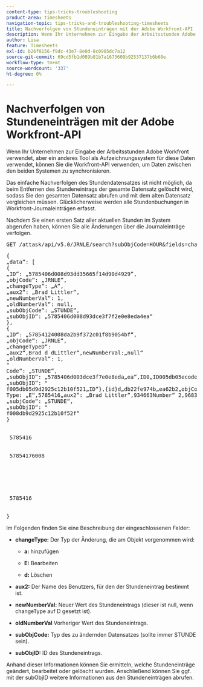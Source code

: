 ```yaml
---
content-type: tips-tricks-troubleshooting
product-area: timesheets
navigation-topic: tips-tricks-and-troubleshooting-timesheets
title: Nachverfolgen von Stundeneinträgen mit der Adobe Workfront-API
description: Wenn Ihr Unternehmen zur Eingabe der Arbeitsstunden Adobe Workfront verwendet, aber ein anderes Tool als Aufzeichnungssystem für diese Daten verwendet, können Sie die Workfront-API verwenden, um Daten zwischen den beiden Systemen zu synchronisieren.
author: Lisa
feature: Timesheets
exl-id: b26f8156-f9dc-43e7-8e0d-8c0905dc7a12
source-git-commit: 69cd5fb1d089b81b7a1673609b92537137b6b68e
workflow-type: tm+mt
source-wordcount: '337'
ht-degree: 0%

---
```


# Nachverfolgen von Stundeneinträgen mit der Adobe Workfront-API

Wenn Ihr Unternehmen zur Eingabe der Arbeitsstunden Adobe Workfront verwendet, aber ein anderes Tool als Aufzeichnungssystem für diese Daten verwendet, können Sie die Workfront-API verwenden, um Daten zwischen den beiden Systemen zu synchronisieren.

Das einfache Nachverfolgen des Stundendatensatzes ist nicht möglich, da beim Entfernen des Stundeneintrags der gesamte Datensatz gelöscht wird, sodass Sie den gesamten Datensatz abrufen und mit dem alten Datensatz vergleichen müssen. Glücklicherweise werden alle Stundenbuchungen in Workfront-Journaleinträgen erfasst.

Nachdem Sie einen ersten Satz aller aktuellen Stunden im System abgerufen haben, können Sie alle Änderungen über die Journaleinträge verfolgen.
<pre>GET /attask/api/v5.0/JRNLE/search?subObjCode=HOUR&amp;fields=changeType,aux2,newNumberVal,oldNumberVal,subObjCode,subObjID</pre><pre>{<br>„data“: [<br>{<br>„ID“: „5785406d008d93dd35665f14d90d4929“,<br>„objCode“: „JRNLE“,<br>„changeType“: „A“,<br>„aux2“: „Brad Littler“,<br>„newNumberVal“: 1,<br>„oldNumberVal“: null,<br>„subObjCode“: „STUNDE“,<br>„subObjID“: „5785406d008d93dce3f7f2e0e8eda4ea“<br>},<br>{<br>„ID“: „57854124008da2b9f372c01f8b9054bf“,<br>„objCode“: „JRNLE“,<br>„changeTypeD“:<br>„aux2“,Brad d dLittler“,newNumberVal:„null“<br>„oldNumberVal“: 1,<br>"<br>Code“: „STUNDE“,<br>„subObjID“: „5785406d003dce3f7e0e8eda„ea“,ID0„ID005db05ecode“: „JRNLE“,A00type„a05ecode„a„a„a„a„a„a„a„a„a„a„a„a„a„a„a„a„a„a„a„a„a„a„a„a„a„a„a„a „STUNDE“,<br>„subObjID“: "<br>f005db05d9d2925c12b10f521„ID“},{id}d„db22fe974b„ea62b2„objCode:„JRNLE“,<br>Type: „E“,5785416„aux2“: „Brad Littler“,934663Number“ 2,968366„oldNumberVal“: 1,<br>„subjCode“: „STUNDE“,<br>„subObjID“: "<br>f008db9d2925c12b10f52f“<br>}<br> <br> <br> 5785416 <br> <br> <br> 57854176008 <br> <br> <br> <br> <br> <br> <br> 5785416 <br> <br> <br>}</pre>Im Folgenden finden Sie eine Beschreibung der eingeschlossenen Felder:

* **changeType:** Der Typ der Änderung, die am Objekt vorgenommen wird:

   * **a:** hinzufügen

   * **E:** Bearbeiten

   * **d:** Löschen

* **aux2:** Der Name des Benutzers, für den der Stundeneintrag bestimmt ist.

* **newNumberVal:** Neuer Wert des Stundeneintrags (dieser ist null, wenn changeType auf D gesetzt ist).

* **oldNumberVal** Vorheriger Wert des Stundeneintrags.

* **subObjCode:** Typ des zu ändernden Datensatzes (sollte immer STUNDE sein).

* **subObjID:** ID des Stundeneintrags.

Anhand dieser Informationen können Sie ermitteln, welche Stundeneinträge geändert, bearbeitet oder gelöscht wurden. Anschließend können Sie ggf. mit der subObjID weitere Informationen aus den Stundeneinträgen abrufen.
